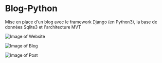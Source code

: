 # Blog-Python

Mise en place d'un blog avec le framework Django (en Python3), la base de données Sqlite3 et l'architecture MVT

![Image of Website](https://github.com/AnaisT17/Blog-Python/blog1.png)

![Image of Blog](https://github.com/AnaisT17/Blog-Python/blog2.png)

![Image of Post](https://github.com/AnaisT17/Blog-Python/blog3.png)

